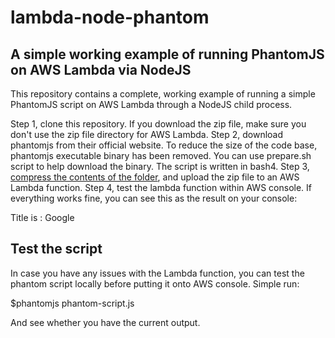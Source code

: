 lambda-node-phantom
===

A simple working example of running PhantomJS on AWS Lambda via NodeJS
---

This repository contains a complete, working example of running a simple PhantomJS script on AWS Lambda through a NodeJS child process.

Step 1, clone this repository. If you download the zip file, make sure you don't use the zip file directory for AWS Lambda.
Step 2, download phantomjs from their official website. To reduce the size of the code base, phantomjs executable binary has been removed. You can use prepare.sh script to help download the binary. The script is written in bash4.
Step 3, [compress the contents of the folder](http://stackoverflow.com/a/34640743/2282538), and upload the zip file to an AWS Lambda function.
Step 4, test the lambda function within AWS console. If everything works fine, you can see this as the result on your console:

Title is : Google

Test the script
---
In case you have any issues with the Lambda function, you can test the phantom script locally before putting it onto AWS console. Simple run: 

$phantomjs phantom-script.js

And see whether you have the current output.
